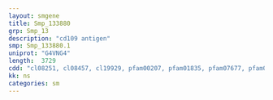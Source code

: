 ```yaml
---
layout: smgene
title: Smp_133880
grp: Smp_13
description: "cd109 antigen"
smp: Smp_133880.1
uniprot: "G4VNG4"
length:  3729
cdd: "cl08251, cl08457, cl19929, pfam00207, pfam01835, pfam07677, pfam07703"
kk: ns
categories: sm
---
```

